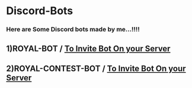 # Discord-Bots
### Here are Some Discord bots made by me...!!!!
## 1)ROYAL-BOT / [To Invite Bot On your Server](https://discord.com/api/oauth2/authorize?client_id=789750399728222228&permissions=2148002880&scope=bot)
## 2)ROYAL-CONTEST-BOT / [To Invite Bot On your Server](https://discord.com/api/oauth2/authorize?client_id=864837284158636063&permissions=2148002880&scope=bot)
